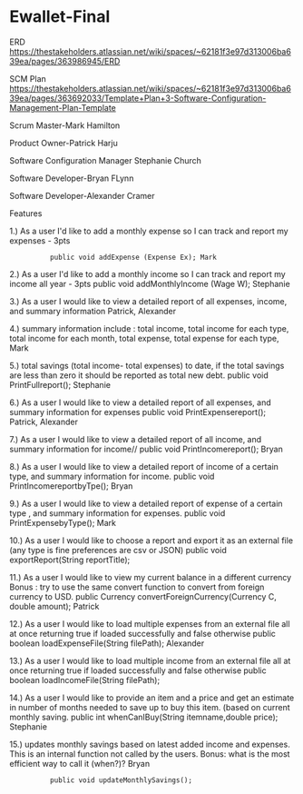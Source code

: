 # Ewallet-Final

ERD https://thestakeholders.atlassian.net/wiki/spaces/~62181f3e97d313006ba639ea/pages/363986945/ERD

SCM Plan https://thestakeholders.atlassian.net/wiki/spaces/~62181f3e97d313006ba639ea/pages/363692033/Template+Plan+3-Software-Configuration-Management-Plan-Template

Scrum Master-Mark Hamilton

Product Owner-Patrick Harju

Software Configuration Manager  Stephanie Church

Software Developer-Bryan FLynn

Software Developer-Alexander Cramer


Features

1.)    As a user I'd like to add a monthly expense so I can track and report my expenses - 3pts

              public void addExpense (Expense Ex); Mark

2.)    As a user I'd like to add a monthly income so I can track and report my income all year - 3pts public void addMonthlyIncome (Wage W); Stephanie

3.)    As  a user I would like to view a detailed report of all expenses, income, and summary information Patrick, Alexander

4.)    summary information include : total income, total income for each type, total income for each month, total expense, total expense for each type, Mark

5.)    total savings (total income- total expenses) to date, if the total savings are less than zero it should be reported as total new debt.        public void PrintFullreport(); Stephanie

6.)    As  a user I would like to view a detailed report of all expenses, and summary information for expenses public void PrintExpensereport(); Patrick, Alexander

7.)    As  a user I would like to view a detailed report of all income, and summary information for income// public void PrintIncomereport(); Bryan

8.)    As  a user I would like to view a detailed report of income of a certain type, and summary information for income.  public void PrintIncomereportbyTpe(); Bryan

9.)    As  a user I would like to view a detailed report of expense of a certain type , and summary information for expenses. public void PrintExpensebyType(); Mark

10.) As a user I would like to choose a report and export it as an external file (any type is fine preferences are csv or JSON) public void exportReport(String reportTitle);

11.)  As a user I would like to view my current balance in a different currency Bonus : try to use the same convert function to convert from foreign currency to USD. public Currency convertForeignCurrency(Currency C, double amount); Patrick

12.) As a user I would like to load multiple expenses from an external file all at once returning true if loaded successfully and false otherwise public boolean loadExpenseFile(String filePath); Alexander

13.) As a user I would like to load multiple income from an external file all at once returning true if loaded successfully and false otherwise public boolean loadIncomeFile(String filePath);

14.) As a user I would like to provide an item and a price and get an estimate in number of months needed to save up to buy this item. (based on current monthly saving.  public int whenCanIBuy(String itemname,double  price); Stephanie 

15.) updates monthly savings based on latest added income and expenses. This is an internal function not called by the users.  Bonus: what is the most efficient way to call it (when?)? Bryan

              public void updateMonthlySavings();
